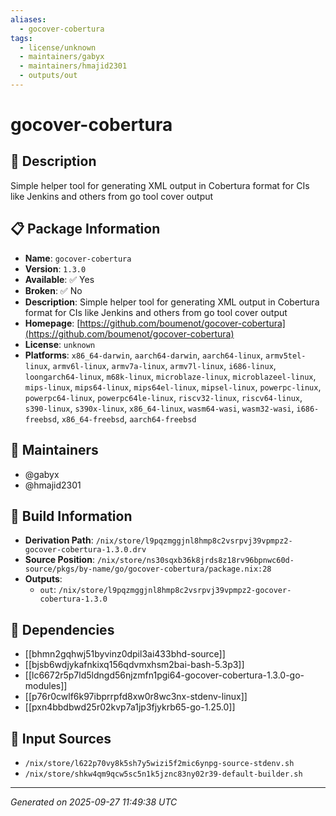 ```yaml
---
aliases:
  - gocover-cobertura
tags:
  - license/unknown
  - maintainers/gabyx
  - maintainers/hmajid2301
  - outputs/out
---
```


# gocover-cobertura

## 📝 Description

Simple helper tool for generating XML output in Cobertura format for CIs like Jenkins and others from go tool cover output

## 📋 Package Information

- **Name**: `gocover-cobertura`
- **Version**: `1.3.0`
- **Available**: ✅ Yes
- **Broken**: ✅ No
- **Description**: Simple helper tool for generating XML output in Cobertura format for CIs like Jenkins and others from go tool cover output
- **Homepage**: [https://github.com/boumenot/gocover-cobertura](https://github.com/boumenot/gocover-cobertura)
- **License**: `unknown`
- **Platforms**: `x86_64-darwin`, `aarch64-darwin`, `aarch64-linux`, `armv5tel-linux`, `armv6l-linux`, `armv7a-linux`, `armv7l-linux`, `i686-linux`, `loongarch64-linux`, `m68k-linux`, `microblaze-linux`, `microblazeel-linux`, `mips-linux`, `mips64-linux`, `mips64el-linux`, `mipsel-linux`, `powerpc-linux`, `powerpc64-linux`, `powerpc64le-linux`, `riscv32-linux`, `riscv64-linux`, `s390-linux`, `s390x-linux`, `x86_64-linux`, `wasm64-wasi`, `wasm32-wasi`, `i686-freebsd`, `x86_64-freebsd`, `aarch64-freebsd`
## 👥 Maintainers

- @gabyx
- @hmajid2301


## 🔧 Build Information

- **Derivation Path**: `/nix/store/l9pqzmggjnl8hmp8c2vsrpvj39vpmpz2-gocover-cobertura-1.3.0.drv`
- **Source Position**: `/nix/store/ns30sqxb36k8jrds8z18rv96bpnwc60d-source/pkgs/by-name/go/gocover-cobertura/package.nix:28`
- **Outputs**:
  - `out`:  `/nix/store/l9pqzmggjnl8hmp8c2vsrpvj39vpmpz2-gocover-cobertura-1.3.0`

## 🔗 Dependencies

- [[bhmn2gqhwj51byvinz0dpil3ai433bhd-source]]
- [[bjsb6wdjykafnkixq156qdvmxhsm2bai-bash-5.3p3]]
- [[lc6672r5p7ld5ldngd56njzmfn1pgi64-gocover-cobertura-1.3.0-go-modules]]
- [[p76r0cwlf6k97ibprrpfd8xw0r8wc3nx-stdenv-linux]]
- [[pxn4bbdbwd25r02kvp7a1jp3fjykrb65-go-1.25.0]]

## 📁 Input Sources

- `/nix/store/l622p70vy8k5sh7y5wizi5f2mic6ynpg-source-stdenv.sh`
- `/nix/store/shkw4qm9qcw5sc5n1k5jznc83ny02r39-default-builder.sh`

---
*Generated on 2025-09-27 11:49:38 UTC*
